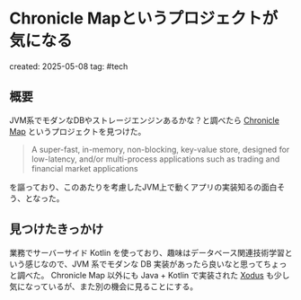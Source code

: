 # Chronicle Mapというプロジェクトが気になる

created: 2025-05-08
tag: #tech

## 概要

JVM系でモダンなDBやストレージエンジンあるかな？と調べたら [Chronicle Map](https://github.com/OpenHFT/Chronicle-Map) というプロジェクトを見つけた。

> A super-fast, in-memory, non-blocking, key-value store, designed for low-latency, and/or multi-process applications such as trading and financial market applications

を謳っており、このあたりを考慮したJVM上で動くアプリの実装知るの面白そう、となった。

## 見つけたきっかけ

業務でサーバーサイド Kotlin を使っており、趣味はデータベース関連技術学習という感じなので、JVM 系でモダンな DB 実装があったら良いなと思ってちょっと調べた。
Chronicle Map 以外にも Java + Kotlin で実装された [Xodus](https://github.com/JetBrains/xodus) も少し気になっているが、また別の機会に見ることにする。
